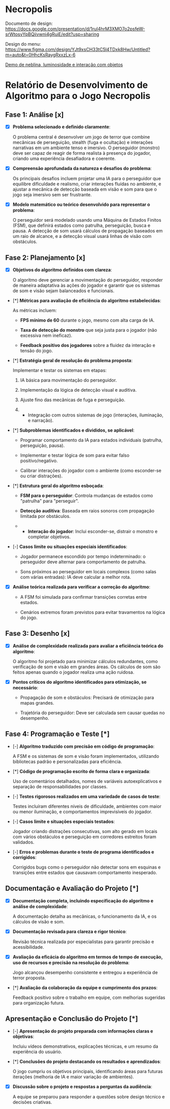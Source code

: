 # Necropolis

Documento de design: https://docs.google.com/presentation/d/1ruI4hrM3XMO7o2psfeW-srWtosvYpBQiivwni4gRuiE/edit?usp=sharing

Design do menu: https://www.figma.com/design/YJt9xsCH33tC5l4TDxk8Hw/Untitled?m=auto&t=0HhcKsRaygRxxzLx-6

[Demo de neblina, luminosidade e interação com objetos](/docs/fog_and_light_demo.mp4)

# Relatório de Desenvolvimento de Algoritmo para o Jogo Necropolis



## Fase 1: Análise [x]



- [x] **Problema selecionado e definido claramente**:  

  O problema central é desenvolver um jogo de terror que combine mecânicas de perseguição, stealth (fuga e ocultação) e interações narrativas em um ambiente tenso e imersivo. O perseguidor (monstro) deve ser capaz de reagir de forma realista à presença do jogador, criando uma experiência desafiadora e coerente.



- [x] **Compreensão aprofundada da natureza e desafios do problema**:  

  Os principais desafios incluem projetar uma IA para o perseguidor que equilibre dificuldade e realismo, criar interações fluídas no ambiente, e ajustar a mecânica de detecção baseada em visão e som para que o jogo seja imersivo sem ser frustrante.



- [x] **Modelo matemático ou teórico desenvolvido para representar o problema**:  

  O perseguidor será modelado usando uma Máquina de Estados Finitos (FSM), que definirá estados como patrulha, perseguição, busca e pausa. A detecção de som usará cálculos de propagação baseados em um raio de alcance, e a detecção visual usará linhas de visão com obstáculos.



## Fase 2: Planejamento [x]



- [x] **Objetivos do algoritmo definidos com clareza**:  

  O algoritmo deve gerenciar a movimentação do perseguidor, responder de maneira adaptativa às ações do jogador e garantir que os sistemas de som e visão sejam balanceados e funcionais.



- [*] **Métricas para avaliação de eficiência do algoritmo estabelecidas**:  

  As métricas incluem:  

	- **FPS mínimo de 60** durante o jogo, mesmo com alta carga de IA.  

	- **Taxa de detecção do monstro** que seja justa para o jogador (não excessiva nem ineficaz).  

	- **Feedback positivo dos jogadores** sobre a fluidez da interação e tensão do jogo.



- [*] **Estratégia geral de resolução do problema proposta**:  

  Implementar e testar os sistemas em etapas:  

	1. IA básica para movimentação do perseguidor.  

	2. Implementação da lógica de detecção visual e auditiva.  

	3. Ajuste fino das mecânicas de fuga e perseguição.  

	4. * Integração com outros sistemas de jogo (interações, iluminação, e narração).



- [*] **Subproblemas identificados e divididos, se aplicável**:  

	- Programar comportamento da IA para estados individuais (patrulha, perseguição, pausa).  

	- Implementar e testar lógica de som para evitar falso positivo/negativo.  

	- Calibrar interações do jogador com o ambiente (como esconder-se ou criar distrações).  



- [*] **Estrutura geral do algoritmo esboçada**:  

	- **FSM para o perseguidor**: Controla mudanças de estados como "patrulha" para "perseguir".  

	- **Detecção auditiva**: Baseada em raios sonoros com propagação limitada por obstáculos.  

	- * **Interação do jogador**: Inclui esconder-se, distrair o monstro e completar objetivos.



- [-] **Casos limite ou situações especiais identificados**:  

	- Jogador permanece escondido por tempo indeterminado: o perseguidor deve alternar para comportamento de patrulha.  

	- Sons próximos ao perseguidor em locais complexos (como salas com várias entradas): IA deve calcular a melhor rota.  



- [x] **Análise teórica realizada para verificar a correção do algoritmo**:  

	- A FSM foi simulada para confirmar transições corretas entre estados.  

	- Cenários extremos foram previstos para evitar travamentos na lógica do jogo.



## Fase 3: Desenho [x]



- [x] **Análise de complexidade realizada para avaliar a eficiência teórica do algoritmo**:  

  O algoritmo foi projetado para minimizar cálculos redundantes, como verificação de som e visão em grandes áreas. Os cálculos de som são feitos apenas quando o jogador realiza uma ação ruidosa. 



- [x] **Pontos críticos do algoritmo identificados para otimização, se necessário**:  

	- Propagação de som e obstáculos: Precisará de otimização para mapas grandes.  

	- Trajetória do perseguidor: Deve ser calculada sem causar quedas no desempenho.



## Fase 4: Programação e Teste [*]



- [-] **Algoritmo traduzido com precisão em código de programação**:  

  A FSM e os sistemas de som e visão foram implementados, utilizando bibliotecas padrão e personalizadas para eficiência.



- [*] **Código de programação escrito de forma clara e organizada**:  

  Uso de comentários detalhados, nomes de variáveis autoexplicativos e separação de responsabilidades por classes.



- [-] **Testes rigorosos realizados em uma variedade de casos de teste**:  

  Testes incluíram diferentes níveis de dificuldade, ambientes com maior ou menor iluminação, e comportamentos imprevisíveis do jogador.



- [-] **Casos limite e situações especiais testados**:  

  Jogador criando distrações consecutivas, som alto gerado em locais com vários obstáculos e perseguição em corredores estreitos foram validados.



- [-] **Erros e problemas durante o teste de programa identificados e corrigidos**:  

  Corrigidos bugs como o perseguidor não detectar sons em esquinas e transições entre estados que causavam comportamento inesperado.



## Documentação e Avaliação do Projeto [*]



- [x] **Documentação completa, incluindo especificação do algoritmo e análise de complexidade**:  

  A documentação detalha as mecânicas, o funcionamento da IA, e os cálculos de visão e som.



- [x] **Documentação revisada para clareza e rigor técnico**:  

  Revisão técnica realizada por especialistas para garantir precisão e acessibilidade.



- [x] **Avaliação da eficácia do algoritmo em termos de tempo de execução, uso de recursos e precisão na resolução do problema**:  

  Jogo alcançou desempenho consistente e entregou a experiência de terror proposta.



- [*] **Avaliação da colaboração da equipe e cumprimento dos prazos**:  

  Feedback positivo sobre o trabalho em equipe, com melhorias sugeridas para organização futura.



## Apresentação e Conclusão do Projeto [*]



- [-] **Apresentação do projeto preparada com informações claras e objetivas**:  

  Incluiu vídeos demonstrativos, explicações técnicas, e um resumo da experiência do usuário.



- [*] **Conclusões do projeto destacando os resultados e aprendizados**:  

  O jogo cumpriu os objetivos principais, identificando áreas para futuras iterações (melhoria de IA e maior variação de ambientes).



- [x] **Discussão sobre o projeto e respostas a perguntas da audiência**:  

  A equipe se preparou para responder a questões sobre design técnico e decisões criativas.

